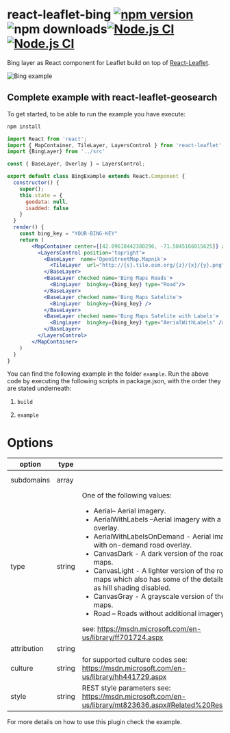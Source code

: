 # react-leaflet-bing [![npm version](https://img.shields.io/npm/v/react-leaflet-bing-v2.svg)](https://www.npmjs.com/package/react-leaflet-bing-v2)![npm downloads](https://img.shields.io/npm/dw/react-leaflet-bing-v2)[![Node.js CI](https://github.com/TA-Geoforce/react-leaflet-bing-v2/actions/workflows/npm-publish.yml/badge.svg)](https://github.com/TA-Geoforce/react-leaflet-bing-v2/actions/workflows/npm-publish.yml)[![Node.js CI](https://github.com/TA-Geoforce/react-leaflet-bing-v2/actions/workflows/node.js.yml/badge.svg)](https://github.com/TA-Geoforce/react-leaflet-bing-v2/actions/workflows/node.js.yml)

Bing layer as React component for Leaflet  build on top of [React-Leaflet](https://github.com/PaulLeCam/react-leaflet).

![Bing example](images/example.gif)

## Complete example with react-leaflet-geosearch

To get started, to be able to run the example you have execute:
```bash
npm install
```

```jsx
import React from 'react';
import { MapContainer, TileLayer, LayersControl } from 'react-leaflet'
import {BingLayer} from '../src'

const { BaseLayer, Overlay } = LayersControl;

export default class BingExample extends React.Component {
  constructor() {
    super();
    this.state = {
      geodata: null,
      isadded: false
    }
  }
  render() {
    const bing_key = "YOUR-BING-KEY"
    return (
        <MapContainer center={[42.09618442380296, -71.5045166015625]} zoom={2} zoomControl={true}>
          <LayersControl position='topright'>
            <BaseLayer  name='OpenStreetMap.Mapnik'>
              <TileLayer  url="http://{s}.tile.osm.org/{z}/{x}/{y}.png"/>
            </BaseLayer>
            <BaseLayer checked name='Bing Maps Roads'>
              <BingLayer  bingkey={bing_key} type="Road"/>
            </BaseLayer>
            <BaseLayer checked name='Bing Maps Satelite'>
              <BingLayer  bingkey={bing_key} />
            </BaseLayer>
            <BaseLayer checked name='Bing Maps Satelite with Labels'>
              <BingLayer  bingkey={bing_key} type="AerialWithLabels" />
            </BaseLayer>
          </LayersControl>
        </MapContainer>
    )
  }
}

```

You can find the following example in the folder ```example```. Run the above code by executing the following scripts in package.json, with the order they are stated underneath:

1) ```build```

1) ```example```

# Options

option     | type   |   | default
-----------|--------|---|--------------
subdomains | array  |   | [0, 1, 2, 3]
type       | string |One of the following values: <ul><li> Aerial– Aerial imagery.</li><li>AerialWithLabels –Aerial imagery with a road overlay.</li><li>AerialWithLabelsOnDemand - Aerial imagery with on-demand road overlay.</li><li>CanvasDark - A dark version of the road maps.</li><li>CanvasLight - A lighter version of the road maps which also has some of the details such as hill shading disabled.</li><li>CanvasGray - A grayscale version of the road maps.</li><li>Road – Roads without additional imagery.</li></ul> see: https://msdn.microsoft.com/en-us/library/ff701724.aspx| 'Aerial'
attribution | string |   | 'Bing'
culture     | string | for supported culture codes see: https://msdn.microsoft.com/en-us/library/hh441729.aspx | ''
style       | string | REST style parameters see: https://msdn.microsoft.com/en-us/library/mt823636.aspx#Related%20Resources | ''

For more details on how to use this plugin check the example.
